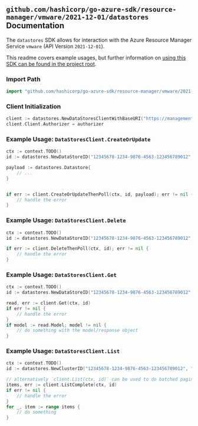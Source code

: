 
## `github.com/hashicorp/go-azure-sdk/resource-manager/vmware/2021-12-01/datastores` Documentation

The `datastores` SDK allows for interaction with the Azure Resource Manager Service `vmware` (API Version `2021-12-01`).

This readme covers example usages, but further information on [using this SDK can be found in the project root](https://github.com/hashicorp/go-azure-sdk/tree/main/docs).

### Import Path

```go
import "github.com/hashicorp/go-azure-sdk/resource-manager/vmware/2021-12-01/datastores"
```


### Client Initialization

```go
client := datastores.NewDataStoresClientWithBaseURI("https://management.azure.com")
client.Client.Authorizer = authorizer
```


### Example Usage: `DataStoresClient.CreateOrUpdate`

```go
ctx := context.TODO()
id := datastores.NewDataStoreID("12345678-1234-9876-4563-123456789012", "example-resource-group", "privateCloudValue", "clusterValue", "datastoreValue")

payload := datastores.Datastore{
	// ...
}


if err := client.CreateOrUpdateThenPoll(ctx, id, payload); err != nil {
	// handle the error
}
```


### Example Usage: `DataStoresClient.Delete`

```go
ctx := context.TODO()
id := datastores.NewDataStoreID("12345678-1234-9876-4563-123456789012", "example-resource-group", "privateCloudValue", "clusterValue", "datastoreValue")

if err := client.DeleteThenPoll(ctx, id); err != nil {
	// handle the error
}
```


### Example Usage: `DataStoresClient.Get`

```go
ctx := context.TODO()
id := datastores.NewDataStoreID("12345678-1234-9876-4563-123456789012", "example-resource-group", "privateCloudValue", "clusterValue", "datastoreValue")

read, err := client.Get(ctx, id)
if err != nil {
	// handle the error
}
if model := read.Model; model != nil {
	// do something with the model/response object
}
```


### Example Usage: `DataStoresClient.List`

```go
ctx := context.TODO()
id := datastores.NewClusterID("12345678-1234-9876-4563-123456789012", "example-resource-group", "privateCloudValue", "clusterValue")

// alternatively `client.List(ctx, id)` can be used to do batched pagination
items, err := client.ListComplete(ctx, id)
if err != nil {
	// handle the error
}
for _, item := range items {
	// do something
}
```
